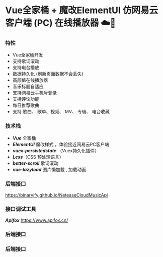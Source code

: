 Vue全家桶 + 魔改ElementUI 仿网易云客户端 (PC) 在线播放器 ☁️🎵
===

### 特性 ###
* Vue全家桶开发
* 支持歌词滚动
* 支持电台播放
* 数据持久化 (刷新页面数据不会丢失)
* 高颜值在线播放器 
* 音乐标题自适应
* 支持网易云手机号登录
* 支持评论功能
* 每日推荐歌曲
* 支持 歌曲、 歌单、视频、 MV、 专辑、 电台收藏


### 技术栈 ###
* ***Vue*** 全家桶
* ***ElementUI*** 魔改样式 ，体验接近网易云PC客户端
* ***vuex-persistedstate*** （Vuex持久化插件）
* ***Less***（CSS 预处理语言）
* ***better-scroll*** 歌词滚动
* ***vue-lazyload*** 图片懒加载 , 加载动画

### 后端接口 ###
https://binaryify.github.io/NeteaseCloudMusicApi

### 接口调试工具 ###
***Apifox***
https://www.apifox.cn/

### 后端接口 ###

### 后端接口 ###
